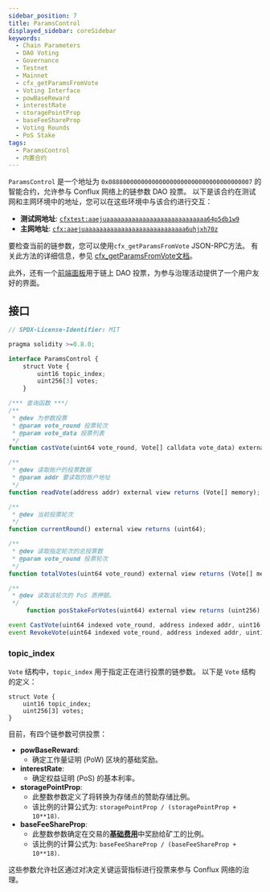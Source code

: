```yaml
---
sidebar_position: 7
title: ParamsControl
displayed_sidebar: coreSidebar
keywords:
  - Chain Parameters
  - DAO Voting
  - Governance
  - Testnet
  - Mainnet
  - cfx_getParamsFromVote
  - Voting Interface
  - powBaseReward
  - interestRate
  - storagePointProp
  - baseFeeShareProp
  - Voting Rounds
  - PoS Stake
tags:
  - ParamsControl
  - 内置合约
---
```


`ParamsControl` 是一个地址为 `0x0888000000000000000000000000000000000007` 的智能合约，允许参与 Conflux 网络上的链参数 DAO 投票。 以下是该合约在测试网和主网环境中的地址，您可以在这些环境中与该合约进行交互：

- **测试网地址**: [`cfxtest:aaejuaaaaaaaaaaaaaaaaaaaaaaaaaaaa64p5db1w9`](https://testnet.confluxscan.io/address/cfxtest:aaejuaaaaaaaaaaaaaaaaaaaaaaaaaaaa64p5db1w9)
- **主网地址**: [`cfx:aaejuaaaaaaaaaaaaaaaaaaaaaaaaaaaa6uhjxh70z`](https://confluxscan.io/address/cfx:aaejuaaaaaaaaaaaaaaaaaaaaaaaaaaaa6uhjxh70z)

要检查当前的链参数，您可以使用`cfx_getParamsFromVote` JSON-RPC方法。 有关此方法的详细信息，参见 [cfx_getParamsFromVote文档](../../build/json-rpc/cfx-namespace.md#cfx_getparamsfromvote)。

此外，还有一个[前端面板](https://confluxhub.io/governance/vote/onchain-dao-voting)用于链上 DAO 投票，为参与治理活动提供了一个用户友好的界面。

## 接口

```js
// SPDX-License-Identifier: MIT

pragma solidity >=0.8.0;

interface ParamsControl {
    struct Vote {
        uint16 topic_index;
        uint256[3] votes;
    }

/*** 查询函数 ***/
/**
 * @dev 为参数投票
 * @param vote_round 投票轮次
 * @param vote_data 投票列表
 */
function castVote(uint64 vote_round, Vote[] calldata vote_data) external;

/**
 * @dev 读取账户的投票数据
 * @param addr 要读取的账户地址
 */
function readVote(address addr) external view returns (Vote[] memory);

/**
 * @dev 当前投票轮次
 */
function currentRound() external view returns (uint64);

/**
 * @dev 读取指定轮次的总投票数
 * @param vote_round 投票轮次
 */
function totalVotes(uint64 vote_round) external view returns (Vote[] memory);

/**
 * @dev 读取该轮次的 PoS 质押额。
 */
     function posStakeForVotes(uint64) external view returns (uint256);

event CastVote(uint64 indexed vote_round, address indexed addr, uint16 indexed topic_index, uint256[3] votes);
event RevokeVote(uint64 indexed vote_round, address indexed addr, uint16 indexed topic_index, uint256[3] votes);
```

### topic_index

`Vote` 结构中，`topic_index` 用于指定正在进行投票的链参数。 以下是 `Vote` 结构的定义：

```solidity
struct Vote {
    uint16 topic_index;
    uint256[3] votes;
}
```

目前，有四个链参数可供投票：

- **powBaseReward**:
  - 确定工作量证明 (PoW) 区块的基础奖励。
- **interestRate**:
  - 确定权益证明 (PoS) 的基本利率。
- **storagePointProp**:
  - 此整数参数定义了将转换为存储点的赞助存储比例。
  - 该比例的计算公式为: `storagePointProp / (storagePointProp + 10**18)`.
- **baseFeeShareProp**:
  - 此整数参数确定在交易的[**基础费用**](../../../general/conflux-basics/basefee.md)中奖励给矿工的比例。
  - 该比例的计算公式为: `baseFeeShareProp / (baseFeeShareProp + 10**18)`.

这些参数允许社区通过对决定关键运营指标进行投票来参与 Conflux 网络的治理。

